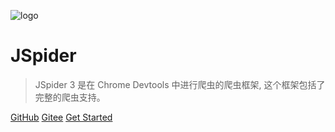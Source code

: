 ![logo](https://docsify.js.org/_media/icon.svg)

# JSpider

> JSpider 3 是在 Chrome Devtools 中进行爬虫的爬虫框架, 这个框架包括了完整的爬虫支持。



[GitHub](https://github.com/KonghaYao/JSpider.git)
[Gitee](https://gitee.com/dongzhongzhidong/jspider)
[Get Started](#jspider-3)